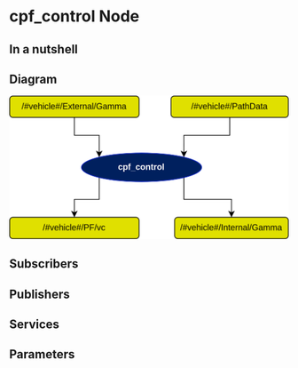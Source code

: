 # cpf_control Node

## In a nutshell

## Diagram
![cpf_control Diagram](img/cpf_control.png)

## Subscribers

## Publishers

## Services

## Parameters

